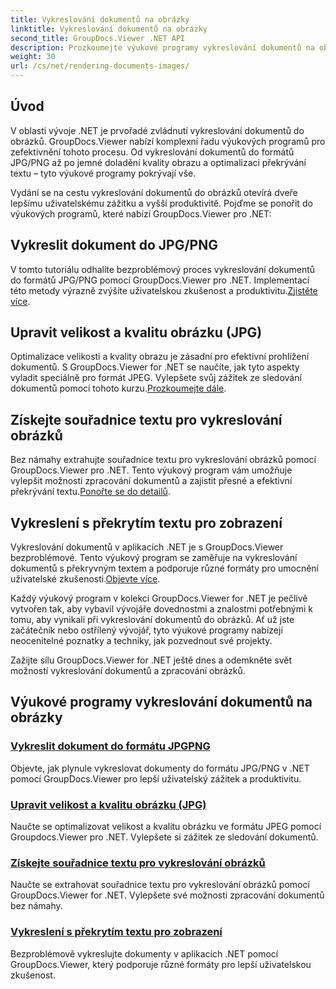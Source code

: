```yaml
---
title: Vykreslování dokumentů na obrázky
linktitle: Vykreslování dokumentů na obrázky
second_title: GroupDocs.Viewer .NET API
description: Prozkoumejte výukové programy vykreslování dokumentů na obrázky pomocí GroupDocs.Viewer pro .NET. Optimalizujte kvalitu obrazu, extrahujte souřadnice textu a vylepšete uživatelský dojem.
weight: 30
url: /cs/net/rendering-documents-images/
---
```

## Úvod

V oblasti vývoje .NET je prvořadé zvládnutí vykreslování dokumentů do obrázků. GroupDocs.Viewer nabízí komplexní řadu výukových programů pro zefektivnění tohoto procesu. Od vykreslování dokumentů do formátů JPG/PNG až po jemné doladění kvality obrazu a optimalizaci překrývání textu – tyto výukové programy pokrývají vše.

Vydání se na cestu vykreslování dokumentů do obrázků otevírá dveře lepšímu uživatelskému zážitku a vyšší produktivitě. Pojďme se ponořit do výukových programů, které nabízí GroupDocs.Viewer pro .NET:

## Vykreslit dokument do JPG/PNG
 V tomto tutoriálu odhalíte bezproblémový proces vykreslování dokumentů do formátů JPG/PNG pomocí GroupDocs.Viewer pro .NET. Implementací této metody výrazně zvýšíte uživatelskou zkušenost a produktivitu.[Zjistěte více](./render-jpg-png/).

## Upravit velikost a kvalitu obrázku (JPG)
 Optimalizace velikosti a kvality obrazu je zásadní pro efektivní prohlížení dokumentů. S GroupDocs.Viewer for .NET se naučíte, jak tyto aspekty vyladit speciálně pro formát JPEG. Vylepšete svůj zážitek ze sledování dokumentů pomocí tohoto kurzu.[Prozkoumejte dále](./adjust-image-size-and-quality-jpg/).

## Získejte souřadnice textu pro vykreslování obrázků
Bez námahy extrahujte souřadnice textu pro vykreslování obrázků pomocí GroupDocs.Viewer pro .NET. Tento výukový program vám umožňuje vylepšit možnosti zpracování dokumentů a zajistit přesné a efektivní překrývání textu.[Ponořte se do detailů](./get-text-coordinates-image/).

## Vykreslení s překrytím textu pro zobrazení
 Vykreslování dokumentů v aplikacích .NET je s GroupDocs.Viewer bezproblémové. Tento výukový program se zaměřuje na vykreslování dokumentů s překryvným textem a podporuje různé formáty pro umocnění uživatelské zkušenosti.[Objevte více](./render-with-text-overlay/).

Každý výukový program v kolekci GroupDocs.Viewer for .NET je pečlivě vytvořen tak, aby vybavil vývojáře dovednostmi a znalostmi potřebnými k tomu, aby vynikali při vykreslování dokumentů do obrázků. Ať už jste začátečník nebo ostřílený vývojář, tyto výukové programy nabízejí neocenitelné poznatky a techniky, jak pozvednout své projekty.

Zažijte sílu GroupDocs.Viewer for .NET ještě dnes a odemkněte svět možností vykreslování dokumentů a zpracování obrázků.

## Výukové programy vykreslování dokumentů na obrázky
### [Vykreslit dokument do formátu JPGPNG](./render-jpg-png/)
Objevte, jak plynule vykreslovat dokumenty do formátu JPG/PNG v .NET pomocí GroupDocs.Viewer pro lepší uživatelský zážitek a produktivitu.
### [Upravit velikost a kvalitu obrázku (JPG)](./adjust-image-size-and-quality-jpg/)
Naučte se optimalizovat velikost a kvalitu obrázku ve formátu JPEG pomocí Groupdocs.Viewer pro .NET. Vylepšete si zážitek ze sledování dokumentů.
### [Získejte souřadnice textu pro vykreslování obrázků](./get-text-coordinates-image/)
Naučte se extrahovat souřadnice textu pro vykreslování obrázků pomocí GroupDocs.Viewer for .NET. Vylepšete své možnosti zpracování dokumentů bez námahy.
### [Vykreslení s překrytím textu pro zobrazení](./render-with-text-overlay/)
Bezproblémově vykreslujte dokumenty v aplikacích .NET pomocí GroupDocs.Viewer, který podporuje různé formáty pro lepší uživatelskou zkušenost.